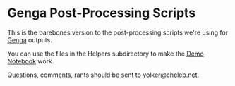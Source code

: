 # Genga Post-Processing Scripts

This is the barebones version to the post-processing scripts we're using for [Genga](https://bitbucket.org/sigrimm/genga/) outputs.

You can use the files in the Helpers subdirectory to make the [Demo Notebook](https://cheleb.net/ipython/astro/04-GengaPandas.html) work.

Questions, comments, rants should be sent to [volker@cheleb.net](mailto:volker@cheleb.net).
